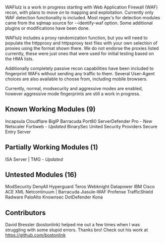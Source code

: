 WAFlulz is a work in progress starting with Web Application Firewall (WAF) recon, with plans to move on to mapping and exploitation. Currently only WAF detection functionality is included. Most regex's for detection modules came from the sqlmap source for --identify-waf option. Some additional plugins or modifications have been done.

WAFlulz includes a proxy randomization function, but you will need to populate the httpproxy and httpsproxy text files with your own selection of proxies using the format shown there. We do not endorse the proxies listed currently, these were just ones that were used for initial testing based on the HMA lists.

Additionally completely passive recon capabilities have been included to fingerprint WAFs without sending any traffic to them. Several User-Agent choices are also available to choose from, including mobile browsers.

Currently, normal, modsecurity and aggressive modes are enabled, however aggressive mode fingerprints are still a work in progress.

Known Working Modules (9)
---------------------
Incapsula
Cloudflare
BigIP
Barracuda
Port80 ServerDefender Pro - *New*
Netscaler
Fortiweb - *Updated*
BinarySec
United Security Providers Secure Entry Server

Partially Working Modules (1)
-------------------------
ISA Server | TMG - *Updated*

Untested Modules (16)
----------------
ModSecurity
DenyAll 
Hyperguard 
Teros 
Webknight 
Datapower IBM 
Cisco ACE XML 
Netcontinuum | Barracuda 
Jiasule-WAF 
Profense 
TrafficShield
Radware
PaloAlto
Knownsec
DotDefender
Kona


Contributors
------------
David Bressler (bostonlink) helped me out a few times when I was struggling with some stupid errors. Thanks bro! Check out his work at https://github.com/bostonlink
